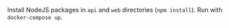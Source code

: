 Install NodeJS packages in `api` and `web` directories (`npm install`).
Run with `docker-compose up`.